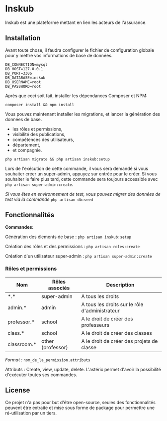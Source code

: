 # Inskub

Inskub est une plateforme mettant en lien les acteurs de l'assurance.

## Installation

Avant toute chose, il faudra configurer le fichier de configuration globale pour y mettre vos informations de base de données.

```dotenv
DB_CONNECTION=mysql
DB_HOST=127.0.0.1
DB_PORT=3306
DB_DATABASE=inskub
DB_USERNAME=root
DB_PASSWORD=root
```

Après que ceci soit fait, installer les dépendances Composer et NPM:

```shell script
composer install && npm install
```

Vous pouvez maintenant installer les migrations, et lancer la génération des données de base. 
* les rôles et permissions, 
* visibilité des publications, 
* compétences des utilisateurs, 
* département, 
* et compagnie.

```shell script
php artisan migrate && php artisan inskub:setup
```

Lors de l'exécution de cette commande, il vous sera demandé si vous souhaiter créer un super-admin, appuyez sur entrée pour le créer. Si vous souhaiter le faire plus tard, cette commande sera toujours accessible avec ``php artisan super-admin:create``.

*Si vous êtes en environnement de test, vous pouvez migrer des données de test via la commande* ``php artisan db:seed``

## Fonctionnalités

**Commandes:**

Génération des élements de base : ``php artisan inskub:setup``

Création des rôles et des permissions : ``php artisan roles:create``

Création d'un utilisateur super-admin : ``php artisan super-admin:create``

### Rôles et permissions

| Nom         | Rôles associés    | Description                                    |
|-------------|-------------------|------------------------------------------------|
| \*.\*       | super-admin       | A tous les droits                              |
| admin.*     | admin             | A tous les droits sur le rôle d'administrateur |
| professor.* | school            | A le droit de créer des professeurs            |
| class.*     | school            | A le droit de créer des classes                |
| classroom.* | other (professor) | A le droit de créer des projets de classe      |

*Format :* ``nom_de_la_permission.attributs``

Attributs : Create, view, update, delete. L'astérix permet d'avoir la possibilité d'exécuter toutes ses commandes.

## License

Ce projet n'a pas pour but d'être open-source, seules des fonctionnalités peuvent être extraite et mise sous forme de package pour permettre une ré-utilisation par un tiers.
